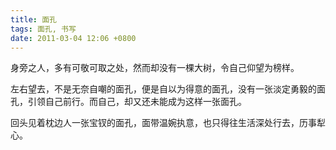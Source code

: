 ```yaml
---
title: 面孔
tags: 面孔, 书写
date: 2011-03-04 12:06 +0800
---
```



身旁之人，多有可敬可取之处，然而却没有一棵大树，令自己仰望为榜样。

左右望去，不是无奈自嘲的面孔，便是自以为得意的面孔，没有一张淡定勇毅的面孔，引领自己前行。而自己，却又还未能成为这样一张面孔。

回头见着枕边人一张宝钗的面孔，面带温婉执意，也只得往生活深处行去，历事犁心。

